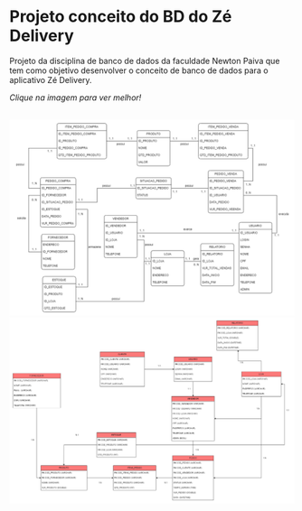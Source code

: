 # Projeto conceito do BD do Zé Delivery
Projeto da disciplina de banco de dados da faculdade Newton Paiva que tem como objetivo desenvolver o conceito de banco de dados para o aplicativo Zé Delivery.

*Clique na imagem para ver melhor!*<br><br>


<img src=".\bd-zedelivery.png" width="800px"></a>
<img src=".\bd-ze-logico.png" width="800px"></a>
